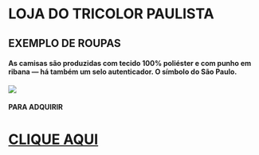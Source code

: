 <!DOCTYPE html>
<html lang="en">
<head>
    <meta charset="UTF-8">
    <meta name="viewport" content="width=, initial-scale=1.0">
    <link rel="stylesheet" href="style.css">
    <title> trilha de progamação</title>
</head>
<body>    
    <h1>LOJA DO TRICOLOR PAULISTA</h1>
    <h2>EXEMPLO DE ROUPAS </h2>
    <h4>As camisas são produzidas com tecido 100% 
        poliéster e com punho em ribana — há também um selo autenticador.
        O símbolo do São Paulo.</h4>
    <img id ="ima" src="SP">
    <h4> PARA ADQUIRIR</h4>
    <h1><a href="https://www.saostore.com.br/">CLIQUE AQUI<h1>

</body>
</html>

